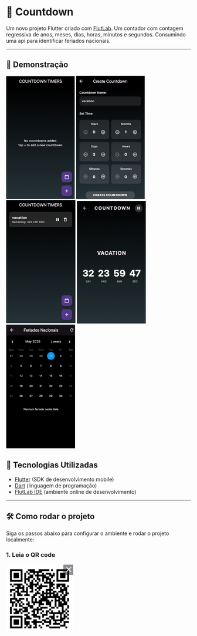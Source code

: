 # 📱 Countdown

Um novo projeto Flutter criado com [FlutLab](https://flutlab.io).
Um contador com contagem regressiva de anos, meses, dias, horas, minutos e segundos.
Consumindo uma api para identificar feriados nacionais.

---

## 📸 Demonstração

<img src="/public/1.png">
<img src="/public/2.png">
<img src="/public/3.png">
<img src="/public/4.png">
<img src="/public/5.png">



## 🚀 Tecnologias Utilizadas

- [Flutter](https://flutter.dev/) (SDK de desenvolvimento mobile)
- [Dart](https://dart.dev/) (linguagem de programação)
- [FlutLab IDE](https://flutlab.io) (ambiente online de desenvolvimento)

---

## 🛠️ Como rodar o projeto

Siga os passos abaixo para configurar o ambiente e rodar o projeto localmente:

### 1. Leia o QR code
<img src="/public/readme8.png">
